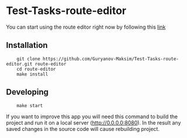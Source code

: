 # Test-Tasks-route-editor
You can start using the route editor right now by following this [link](https://test-tasks-route-editor.vercel.app/)

## Installation
        git clone https://github.com/Guryanov-Maksim/Test-Tasks-route-editor.git route-editor
        cd route-editor
        make install

## Developing
        make start

If you want to improve this app you will need this command to build the project and run it on a local server (http://0.0.0.0:8080). In the result any saved changes in the source code will cause rebuilding project.
